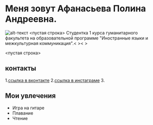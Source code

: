 # Меня зовут Афанасьева Полина Андреевна.
![alt-текст](https://vk.com/polinaaf?z=photo63205800_456239887%2Fphotos63205800.jpg "Необязательный титул")
<пустая строка>
 Студентка 1 курса гуманитарного факультета на образовательной программе "Иностранные языки и межкультурная коммуникация".< >< >
 
<пустая строка>
## контакты 
 1.[ссылка в вконтакте](hhtp://www.vk.com/polinaaf/)
 2.[ссылка в инстаграме](hhtp://www.instagram.com/tiskau_tornado/)
 3.
 
## Мои увлечения
- Игра на гитаре
- Плавание
- Чтение



